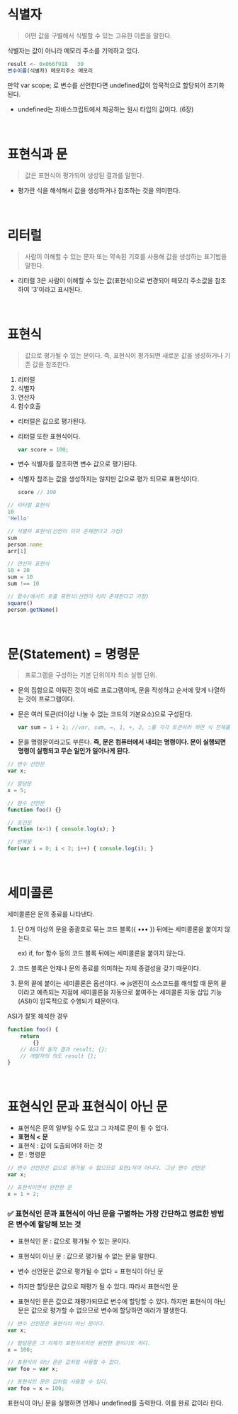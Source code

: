 # 식별자

> 어떤 값을 구별해서 식별할 수 있는 고유한 이름을 말한다.

식별자는 값이 아니라 메모리 주소를 기억하고 있다.

```javascript
result <- 0x066f918   30
변수이름(식별자) 메모리주소 메모리
```

만약 var scope; 로 변수를 선언한다면 undefined값이 암묵적으로 할당되어 초기화 된다.

- undefined는 자바스크립트에서 제공하는 원시 타입의 값이다. (6장)

<br />

# 표현식과 문

> 값은 표현식이 평가되어 생성된 결과를 말한다.

- 평가란 식을 해석해서 값을 생성하거나 참조하는 것을 의미한다.

<br />

# 리터럴

> 사람이 이해할 수 있는 문자 또는 약속된 기호를 사용해 값을 생성하는 표기법을 말한다.

- 리터럴 3은 사람이 이해할 수 있는 값(표현식)으로 변경되어 메모리 주소값을 참조하여 '3'이라고 표시된다.

<br />


# 표현식

> 값으로 평가될 수 있는 문이다. 즉, 표현식이 평가되면 새로운 값을 생성하거나 기존 값을 참조한다.

1. 리터럴
2. 식별자
3. 연산자
4. 함수호출

- 리터럴은 값으로 평가된다.
- 리터럴 또한 표현식이다.

    ```jsx
    var score = 100;
    ```

- 변수 식별자를 참조하면 변수 값으로 평가된다.
- 식별자 참조는 값을 생성하지는 않지만 값으로 평가 되므로 표현식이다.

    ```jsx
    score // 100
    ```

```jsx
// 리터럴 표현식
10
'Hello'

// 식별자 표현식(선언이 이미 존재한다고 가정)
sum
person.name
arr[1]

// 연산자 표현식
10 + 20
sum = 10
sum !== 10

// 함수/메서드 호출 표현식(선언이 이미 존재한다고 가정)
square()
person.getName()
```

<br />


# 문(Statement) = 명령문

> 프로그램을 구성하는 기본 단위이자 최소 실행 단위.

- 문의 집합으로 이뤄진 것이 바로 프로그램이며, 문을 작성하고 순서에 맞게 나열하는 것이 프로그램이다.
- 문은 여러 토큰(더이상 나눌 수 없는 코드의 기본요소)으로 구성된다.

    ```jsx
    var sum = 1 + 2; //var, sum, =, 1, +, 2, ;를 각각 토큰이라 하면 식 전체를 '문'이라 한다.
    ```

- 문을 명령문이라고도 부른다. **즉, 문은 컴퓨터에서 내리는 명령이다. 문이 실행되면 명령이 실행되고 무슨 일인가 일어나게 된다.**

```jsx
// 변수 선언문
var x;

// 할당문
x = 5;

// 함수 선언문
function foo() {}

// 조건문
function (x>1) { console.log(x); }

// 반복문
for(var i = 0; i < 2; i++) { console.log(i); }
```

<br />


# 세미콜론

세미콜론은 문의 종료를 나타낸다.

1. 단 0개 이상의 문을 중괄호로 묶는 코드 블록({ ••• }) 뒤에는 세미콜론을 붙이지 않는다.

    ex) if, for 함수 등의 코드 블록 뒤에는 세미콜론을 붙이지 않는다.

2. 코드 블록은 언제나 문의 종료를 의미하는 자체 종결성을 갖기 때문이다.
3.  문의 끝에 붙이는 세미콜론은 옵션이다. ⇒ js엔진이 소스코드를 해석할 때 문의 끝이라고 예측되는 지점에 세미콜론을 자동으로 붙여주는 세미콜론 자동 삽입 기능(ASI)이 암묵적으로 수행되기 떄문이다.

ASI가 잘못 해석한 경우

```jsx
function foo() {
	return
		{}
	// ASI의 동작 결과 result; {};
	// 개발자의 의도 result {};
}
```

<br />


# 표현식인 문과 표현식이 아닌 문

- 표현식은 문의 일부일 수도 있고 그 자체로 문이 될 수 있다.
- **표현식 < 문**
- 표현식 : 값이 도출되어야 하는 것
- 문 : 명령문

```jsx
// 변수 선언문은 값으로 평가될 수 없으므로 표현i식이 아니다. 그냥 변수 선언문
var x;

// 표현식이면서 완전한 문
x = 1 + 2;
```

### ✅ 표현식인 문과 표현식이 아닌 문을 구별하는 가장 간단하고 명료한 방법은 변수에 할당해 보는 것

- 표현식인 문 : 값으로 평가될 수 있는 문이다.
- 표현식이 아닌 문 : 값으로 평가될 수 없는 문을 말한다.

- 변수 선언문은 값으로 평가될 수 없다 = 표현식이 아닌 문
- 하지만 할당문은 값으로 재평가 될 수 있다. 따라서 표현식인 문
- 표현식인 문은 값으로 재평가되므로 변수에 할당할 수 있다. 하지만 표현식이 아닌 문은 값으로 평가할 수 없으므로 변수에 할당하면 에러가 발생한다.

```jsx
// 변수 선언문은 표현식이 아닌 문이다.
var x;

// 할당문은 그 자체가 표현식이지만 완전한 문이기도 하다.
x = 100;
```

```jsx
// 표현식이 아닌 문은 값처럼 사용할 수 없다.
var foo = var x;
```

```jsx
// 표현식인 문은 값처럼 사용할 수 있다.
var foo = x = 100;
```

표현식이 아닌 문을 실행하면 언제나 undefined를 출력한다. 이를 완료 값이라 한다.